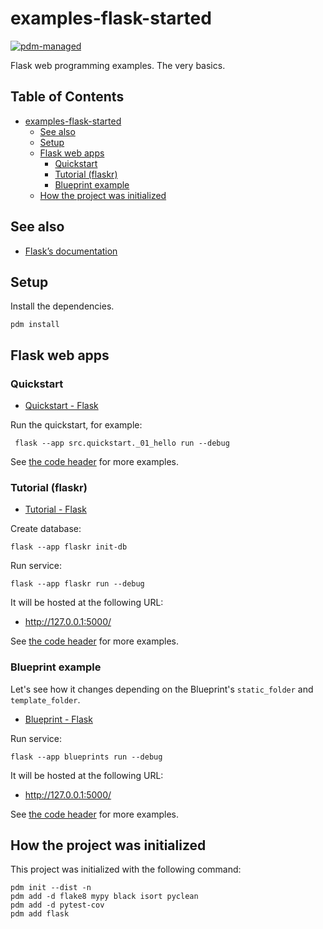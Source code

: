 # examples-flask-started

[![pdm-managed](https://img.shields.io/badge/pdm-managed-blueviolet)](https://pdm.fming.dev)

Flask web programming examples. The very basics.


## Table of Contents <!-- omit in toc -->

- [examples-flask-started](#examples-flask-started)
  - [See also](#see-also)
  - [Setup](#setup)
  - [Flask web apps](#flask-web-apps)
    - [Quickstart](#quickstart)
    - [Tutorial (flaskr)](#tutorial-flaskr)
    - [Blueprint example](#blueprint-example)
  - [How the project was initialized](#how-the-project-was-initialized)


## See also

- [Flask’s documentation](https://flask.palletsprojects.com/)


## Setup

Install the dependencies.

```shell
pdm install
```

## Flask web apps

### Quickstart

- [Quickstart - Flask](https://flask.palletsprojects.com/en/3.0.x/quickstart/)

Run the quickstart, for example:

```shell
 flask --app src.quickstart._01_hello run --debug
```

See [the code header](./src/quickstart/) for more examples.


### Tutorial (flaskr)

- [Tutorial - Flask](https://flask.palletsprojects.com/en/3.0.x/tutorial/)

Create database:

```shell
flask --app flaskr init-db
```

Run service:

```shell
flask --app flaskr run --debug
```

It will be hosted at the following URL:

- <http://127.0.0.1:5000/>

See [the code header](./src/flaskr/) for more examples.


### Blueprint example

Let's see how it changes depending on the Blueprint's `static_folder` and `template_folder`.

- [Blueprint - Flask](https://flask.palletsprojects.com/en/3.0.x/blueprints/)

Run service:

```shell
flask --app blueprints run --debug
```

It will be hosted at the following URL:

- <http://127.0.0.1:5000/>

See [the code header](./src/blueprints/) for more examples.


## How the project was initialized

This project was initialized with the following command:

```shell
pdm init --dist -n
pdm add -d flake8 mypy black isort pyclean
pdm add -d pytest-cov
pdm add flask
```
